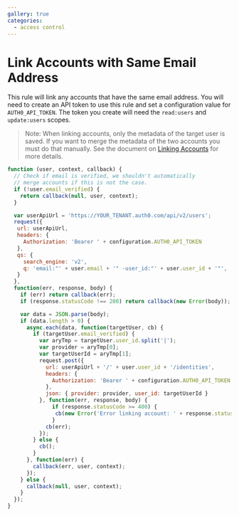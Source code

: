 ```yaml
---
gallery: true
categories:
  - access control
---
```


# Link Accounts with Same Email Address
This rule will link any accounts that have the same email address. You will need to create an API token to use this rule and set a configuration value for `AUTH0_API_TOKEN`. The token you create will need the `read:users` and `update:users` scopes.

> Note: When linking accounts, only the metadata of the target user is saved. If you want to merge the metadata of the two accounts you must do that manually. See the document on [Linking Accounts](https://auth0.com/docs/link-accounts) for more details.

```js
function (user, context, callback) {
  // Check if email is verified, we shouldn't automatically
  // merge accounts if this is not the case.
  if (!user.email_verified) {
    return callback(null, user, context);
  }

  var userApiUrl = 'https://YOUR_TENANT.auth0.com/api/v2/users';
  request({
   url: userApiUrl,
   headers: {
     Authorization: 'Bearer ' + configuration.AUTH0_API_TOKEN
   },
   qs: {
     search_engine: 'v2',
     q: 'email:"' + user.email + '" -user_id:"' + user.user_id + '"',
   }
  },
  function(err, response, body) {
    if (err) return callback(err);
    if (response.statusCode !== 200) return callback(new Error(body));

    var data = JSON.parse(body);
    if (data.length > 0) {
      async.each(data, function(targetUser, cb) {
        if (targetUser.email_verified) {
          var aryTmp = targetUser.user_id.split('|');
          var provider = aryTmp[0];
          var targetUserId = aryTmp[1];
          request.post({
            url: userApiUrl + '/' + user.user_id + '/identities',
            headers: {
              Authorization: 'Bearer ' + configuration.AUTH0_API_TOKEN
            },
            json: { provider: provider, user_id: targetUserId }
          }, function(err, response, body) {
              if (response.statusCode >= 400) {
               cb(new Error('Error linking account: ' + response.statusMessage));  
              }
            cb(err);
          });
        } else {
          cb();
        }
      }, function(err) {
        callback(err, user, context);
      });
    } else {
      callback(null, user, context);
    }
  });
}
```

